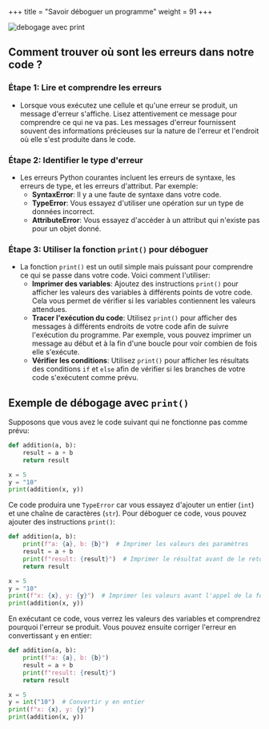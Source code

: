 +++
title = "Savoir déboguer un programme"
weight = 91
+++


![debogage avec print](../debogage-print.jpeg?width=25vw)

## Comment trouver où sont les erreurs dans notre code ?

### Étape 1: Lire et comprendre les erreurs

- Lorsque vous exécutez une cellule et qu'une erreur se produit, un message d'erreur s'affiche. Lisez attentivement ce message pour comprendre ce qui ne va pas. Les messages d'erreur fournissent souvent des informations précieuses sur la nature de l'erreur et l'endroit où elle s'est produite dans le code.

### Étape 2: Identifier le type d'erreur

- Les erreurs Python courantes incluent les erreurs de syntaxe, les erreurs de type, et les erreurs d'attribut. Par exemple:
   - **SyntaxError**: Il y a une faute de syntaxe dans votre code.
   - **TypeError**: Vous essayez d'utiliser une opération sur un type de données incorrect.
   - **AttributeError**: Vous essayez d'accéder à un attribut qui n'existe pas pour un objet donné.

### Étape 3: Utiliser la fonction `print()` pour déboguer 

- La fonction `print()` est un outil simple mais puissant pour comprendre ce qui se passe dans votre code. Voici comment l'utiliser:
   - **Imprimer des variables**: Ajoutez des instructions `print()` pour afficher les valeurs des variables à différents points de votre code. Cela vous permet de vérifier si les variables contiennent les valeurs attendues.
   - **Tracer l'exécution du code**: Utilisez `print()` pour afficher des messages à différents endroits de votre code afin de suivre l'exécution du programme. Par exemple, vous pouvez imprimer un message au début et à la fin d'une boucle pour voir combien de fois elle s'exécute.
   - **Vérifier les conditions**: Utilisez `print()` pour afficher les résultats des conditions `if` et `else` afin de vérifier si les branches de votre code s'exécutent comme prévu.

## Exemple de débogage avec `print()`

Supposons que vous avez le code suivant qui ne fonctionne pas comme prévu:

```python
def addition(a, b):
    result = a + b
    return result

x = 5
y = "10"
print(addition(x, y))
```

Ce code produira une `TypeError` car vous essayez d'ajouter un entier (`int`) et une chaîne de caractères (`str`). Pour déboguer ce code, vous pouvez ajouter des instructions `print()`:

```python
def addition(a, b):
    print(f"a: {a}, b: {b}")  # Imprimer les valeurs des paramètres
    result = a + b
    print(f"result: {result}")  # Imprimer le résultat avant de le retourner
    return result

x = 5
y = "10"
print(f"x: {x}, y: {y}")  # Imprimer les valeurs avant l'appel de la fonction
print(addition(x, y))
```

En exécutant ce code, vous verrez les valeurs des variables et comprendrez pourquoi l'erreur se produit. Vous pouvez ensuite corriger l'erreur en convertissant `y` en entier:

```python
def addition(a, b):
    print(f"a: {a}, b: {b}")
    result = a + b
    print(f"result: {result}")
    return result

x = 5
y = int("10")  # Convertir y en entier
print(f"x: {x}, y: {y}")
print(addition(x, y))
```